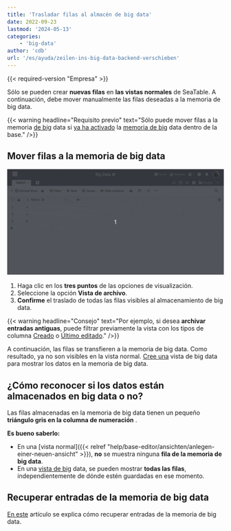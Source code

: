 ```yaml
---
title: 'Trasladar filas al almacén de big data'
date: 2022-09-23
lastmod: '2024-05-13'
categories:
    - 'big-data'
author: 'cdb'
url: '/es/ayuda/zeilen-ins-big-data-backend-verschieben'
---
```


{{< required-version "Empresa" >}}

Sólo se pueden crear **nuevas filas** en **las vistas normales** de SeaTable. A continuación, debe mover manualmente las filas deseadas a la memoria de big data.

{{< warning  headline="Requisito previo"  text="Sólo puede mover filas a la memoria [de big](https://seatable.io/es/docs/big-data/aktivieren-des-big-data-backends-in-einer-base/) data si [ya ha activado](https://seatable.io/es/docs/big-data/aktivieren-des-big-data-backends-in-einer-base/) la [memoria de big](https://seatable.io/es/docs/big-data/aktivieren-des-big-data-backends-in-einer-base/) data dentro de la base." />}}

## Mover filas a la memoria de big data

![Mover filas a la memoria de big data](images/move-rows-to-big-data.gif)

1. Haga clic en los **tres puntos** de las opciones de visualización.
2. Seleccione la opción **Vista de archivo**.
3. **Confirme** el traslado de todas las filas visibles al almacenamiento de big data.

{{< warning  headline="Consejo"  text="Por ejemplo, si desea **archivar entradas antiguas**, puede filtrar previamente la vista con los tipos de columna [Creado](https://seatable.io/es/docs/datum-dauer-und-personen/die-spalten-ersteller-und-erstelldatum/) o [Último editado](https://seatable.io/es/docs/datum-dauer-und-personen/die-spalten-letzter-bearbeiter-und-bearbeitungsdatum/)." />}}

A continuación, las filas se transfieren a la memoria de big data. Como resultado, ya no son visibles en la vista normal. [Cree una](https://seatable.io/es/docs/big-data/so-erstellen-sie-ein-big-data-ansicht/) vista de big data para mostrar los datos en la memoria de big data.

## ¿Cómo reconocer si los datos están almacenados en big data o no?

Las filas almacenadas en la memoria de big data tienen un pequeño **triángulo gris en la columna de numeración** .

**Es bueno saberlo:**

- En una [vista normal]({{< relref "help/base-editor/ansichten/anlegen-einer-neuen-ansicht" >}}), **no** se muestra ninguna **fila de la memoria de big data**.
- En una [vista de big](https://seatable.io/es/docs/big-data/so-erstellen-sie-ein-big-data-ansicht/) data, se pueden mostrar **todas las filas**, independientemente de dónde estén guardadas en ese momento.

## Recuperar entradas de la memoria de big data

[En este](https://seatable.io/es/docs/big-data/zeilen-aus-dem-big-data-backend-zurueckholen/) artículo se explica cómo recuperar entradas de la memoria de big data.
